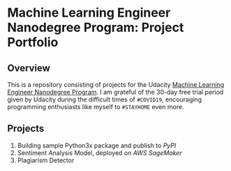 # Machine Learning Engineer Nanodegree Program: Project Portfolio

## Overview

This is a repository consisting of projects for the Udacity [Machine Learning Engineer Nanodegree Program](https://www.udacity.com/course/machine-learning-engineer-nanodegree--nd009t). I am grateful of the 30-day free trial period given by Udacity during the difficult times of `#COVID19`, encouraging programming enthusiasts like myself to `#STAYHOME` even more.

## Projects

1. Building sample Python3x package and publish to _PyPI_
2. Sentiment Analysis Model, deployed on _AWS SageMaker_
3. Plagiarism Detector
